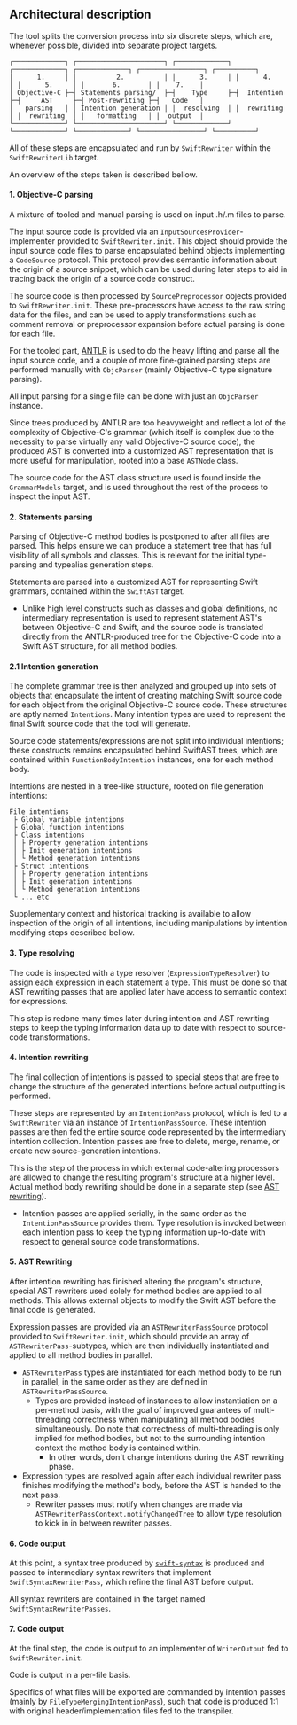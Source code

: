 ## Architectural description

The tool splits the conversion process into six discrete steps, which are, whenever possible, divided into separate project targets.

```
┌─────────────┐ ┌──────────────────────┐ ┌─────────────┐ ┌─────────────┐ ┌─────────────┐ ┌────────────────┐ ┌──────────┐
│      1.     │ │          2.          │ │      3.     │ │      4.     │ │      5.     │ │       6.       │ │    7.    │
│ Objective-C ├─┤ Statements parsing/  ├─┤    Type     ├─┤  Intention  ├─┤     AST     ├─┤ Post-rewriting ├─┤   Code   │
│   parsing   │ │ Intention generation │ │  resolving  │ │  rewriting  │ │  rewriting  │ │   formatting   │ │  output  │
└─────────────┘ └──────────────────────┘ └─────────────┘ └─────────────┘ └─────────────┘ └────────────────┘ └──────────┘
```

All of these steps are encapsulated and run by `SwiftRewriter` within the `SwiftRewriterLib` target.

An overview of the steps taken is described bellow.

#### 1. Objective-C parsing

A mixture of tooled and manual parsing is used on input .h/.m files to parse.

The input source code is provided via an `InputSourcesProvider`-implementer provided to `SwiftRewriter.init`. This object should provide the input source code files to parse encapsulated behind objects implementing a `CodeSource` protocol. This protocol provides semantic information about the origin of a source snippet, which can be used during later steps to aid in tracing back the origin of a source code construct.

The source code is then processed by `SourcePreprocessor` objects provided to `SwiftRewriter.init`. These pre-processors have access to the raw string data for the files, and can be used to apply transformations such as comment removal or preprocessor expansion before actual parsing is done for each file.

For the tooled part, [ANTLR](http://www.antlr.org/) is used to do the heavy lifting and parse all the input source code, and a couple of more fine-grained parsing steps are performed manually with `ObjcParser` (mainly Objective-C type signature parsing).

All input parsing for a single file can be done with just an `ObjcParser` instance.

Since trees produced by ANTLR are too heavyweight and reflect a lot of the complexity of Objective-C's grammar (which itself is complex due to the necessity to parse virtually any valid Objective-C source code), the produced AST is converted into a customized AST representation that is more useful for manipulation, rooted into a base `ASTNode` class.

The source code for the AST class structure used is found inside the `GrammarModels` target, and is used throughout the rest of the process to inspect the input AST.

#### 2. Statements parsing

Parsing of Objective-C method bodies is postponed to after all files are parsed. This helps ensure we can produce a statement tree that has full visibility of all symbols and classes. This is relevant for the initial type-parsing and typealias generation steps.

Statements are parsed into a customized AST for representing Swift grammars, contained within the `SwiftAST` target.

- Unlike high level constructs such as classes and global definitions, no intermediary representation is used to represent statement AST's between Objective-C and Swift, and the source code is translated directly from the ANTLR-produced tree for the Objective-C code into a Swift AST structure, for all method bodies.

#### 2.1 Intention generation

The complete grammar tree is then analyzed and grouped up into sets of objects that encapsulate the intent of creating matching Swift source code for each object from the original Objective-C source code. These structures are aptly named `Intentions`. Many intention types are used to represent the final Swift source code that the tool will generate.

Source code statements/expressions are not split into individual intentions; these constructs remains encapsulated behind SwiftAST trees, which are contained within `FunctionBodyIntention` instances, one for each method body.

Intentions are nested in a tree-like structure, rooted on file generation intentions:

```
File intentions
 ├ Global variable intentions
 ├ Global function intentions
 ├ Class intentions
 │ ├ Property generation intentions
 │ ├ Init generation intentions
 │ └ Method generation intentions
 ├ Struct intentions
 │ ├ Property generation intentions
 │ ├ Init generation intentions
 │ └ Method generation intentions
 └ ... etc
```

Supplementary context and historical tracking is available to allow inspection of the origin of all intentions, including manipulations by intention modifying steps described bellow.

#### 3. Type resolving

The code is inspected with a type resolver (`ExpressionTypeResolver`) to assign each expression in each statement a type. This must be done so that AST rewriting passes that are applied later have access to semantic context for expressions.

This step is redone many times later during intention and AST rewriting steps to keep the typing information data up to date with respect to source-code transformations.

#### 4. Intention rewriting

The final collection of intentions is passed to special steps that are free to change the structure of the generated intentions before actual outputting is performed.

These steps are represented by an `IntentionPass` protocol, which is fed to a `SwiftRewriter` via an instance of `IntentionPassSource`. These intention passes are then fed the entire source code represented by the intermediary intention collection. Intention passes are free to delete, merge, rename, or create new source-generation intentions.

This is the step of the process in which external code-altering processors are allowed to change the resulting program's structure at a higher level. Actual method body rewriting should be done in a separate step (see [AST rewriting](#ASTRewriting)).

- Intention passes are applied serially, in the same order as the `IntentionPassSource` provides them. Type resolution is invoked between each intention pass to keep the typing information up-to-date with respect to general source code transformations.

#### 5. AST Rewriting

After intention rewriting has finished altering the program's structure, special AST rewriters used solely for method bodies are applied to all methods. This allows external objects to modify the Swift AST before the final code is generated.

Expression passes are provided via an `ASTRewriterPassSource` protocol provided to `SwiftRewriter.init`, which should provide an array of `ASTRewriterPass`-subtypes, which are then individually instantiated and applied to all method bodies in parallel.

- `ASTRewriterPass` types are instantiated for each method body to be run in parallel, in the same order as they are defined in `ASTRewriterPassSource`.
    - Types are provided instead of instances to allow instantiation on a per-method basis, with the goal of improved guarantees of multi-threading correctness when manipulating all method bodies simultaneously. Do note that correctness of multi-threading is only implied for method bodies, but not to the surrounding intention context the method body is contained within.
        - In other words, don't change intentions during the AST rewriting phase.
- Expression types are resolved again after each individual rewriter pass finishes modifying the method's body, before the AST is handed to the next pass.
    - Rewriter passes must notify when changes are made via `ASTRewriterPassContext.notifyChangedTree` to allow type resolution to kick in in between rewriter passes.

#### 6. Code output

At this point, a syntax tree produced by [`swift-syntax`](https://github.com/apple/swift-syntax) is produced and passed to intermediary syntax rewriters that implement `SwiftSyntaxRewriterPass`, which refine the final AST before output.

All syntax rewriters are contained in the target named `SwiftSyntaxRewriterPasses`.

#### 7. Code output

At the final step, the code is output to an implementer of `WriterOutput` fed to `SwiftRewriter.init`.

Code is output in a per-file basis.

Specifics of what files will be exported are commanded by intention passes (mainly by `FileTypeMergingIntentionPass`), such that code is produced 1:1 with original header/implementation files fed to the transpiler.
